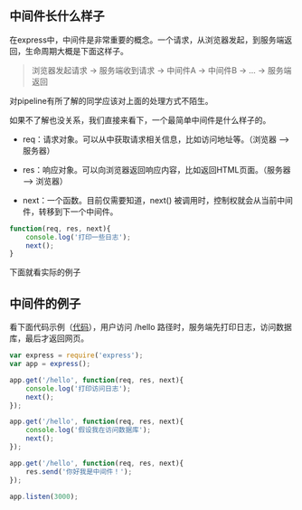 ## 中间件长什么样子

在express中，中间件是非常重要的概念。一个请求，从浏览器发起，到服务端返回，生命周期大概是下面这样子。

> 浏览器发起请求 -&gt; 服务端收到请求 -&gt; 中间件A -&gt; 中间件B -&gt; ... -&gt; 服务端返回

对pipeline有所了解的同学应该对上面的处理方式不陌生。

如果不了解也没关系，我们直接来看下，一个最简单中间件是什么样子的。

* req：请求对象。可以从中获取请求相关信息，比如访问地址等。（浏览器 --&gt; 服务器）

* res：响应对象。可以向浏览器返回响应内容，比如返回HTML页面。（服务器 --&gt; 浏览器）

* next：一个函数。目前仅需要知道，next\(\) 被调用时，控制权就会从当前中间件，转移到下一个中间件。


```js
function(req, res, next){
    console.log('打印一些日志');
    next();
}
```

下面就看实际的例子

## 中间件的例子

看下面代码示例（[代码](/examples/getting-started/first-middleware.js)），用户访问 \/hello 路径时，服务端先打印日志，访问数据库，最后才返回网页。

```js
var express = require('express');
var app = express();

app.get('/hello', function(req, res, next){
    console.log('打印访问日志');
    next();
});

app.get('/hello', function(req, res, next){
    console.log('假设我在访问数据库');
    next();
});

app.get('/hello', function(req, res, next){
    res.send('你好我是中间件！');
});

app.listen(3000);
```

